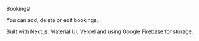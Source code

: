 Bookings!

You can add, delete or edit bookings.

Built with Next.js, Material UI, Vercel and using Google Firebase for storage.